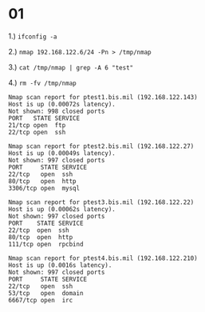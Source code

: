 # 01

1.) `ifconfig -a`

2.) `nmap 192.168.122.6/24 -Pn > /tmp/nmap`

3.) `cat /tmp/nmap | grep -A 6 "test"`

4.) `rm -fv /tmp/nmap`


```
Nmap scan report for ptest1.bis.mil (192.168.122.143)
Host is up (0.00072s latency).
Not shown: 998 closed ports
PORT   STATE SERVICE
21/tcp open  ftp
22/tcp open  ssh

Nmap scan report for ptest2.bis.mil (192.168.122.27)
Host is up (0.00049s latency).
Not shown: 997 closed ports
PORT     STATE SERVICE
22/tcp   open  ssh
80/tcp   open  http
3306/tcp open  mysql

Nmap scan report for ptest3.bis.mil (192.168.122.22)
Host is up (0.00062s latency).
Not shown: 997 closed ports
PORT    STATE SERVICE
22/tcp  open  ssh
80/tcp  open  http
111/tcp open  rpcbind

Nmap scan report for ptest4.bis.mil (192.168.122.210)
Host is up (0.0016s latency).
Not shown: 997 closed ports
PORT     STATE SERVICE
22/tcp   open  ssh
53/tcp   open  domain
6667/tcp open  irc
```
